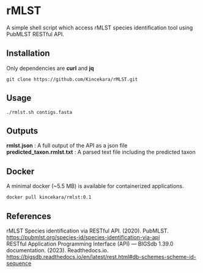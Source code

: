 # rMLST
A simple shell script which access rMLST species identification tool using PubMLST RESTful API.

## Installation
Only dependencies are **curl** and **jq**
```
git clone https://github.com/Kincekara/rMLST.git
```

## Usage
```
./rmlst.sh contigs.fasta
```

## Outputs
**rmlst.json** : A full output of the API as a json file<br>
**predicted_taxon.rmlst.txt** : A parsed text file including the predicted taxon

## Docker
A minimal docker (~5.5 MB) is available for containerized applications.
```
docker pull kincekara/rmlst:0.1
```
## References
rMLST Species identification via RESTful API. (2020). PubMLST. https://pubmlst.org/species-id/species-identification-via-api<br>
RESTful Application Programming Interface (API) — BIGSdb 1.39.0 documentation. (2023). Readthedocs.io. https://bigsdb.readthedocs.io/en/latest/rest.html#db-schemes-scheme-id-sequence

‌
‌
